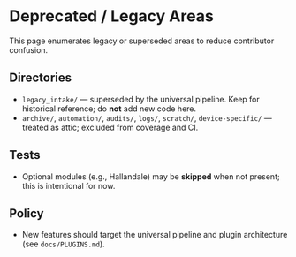 # Deprecated / Legacy Areas

This page enumerates legacy or superseded areas to reduce contributor confusion.

## Directories

- `legacy_intake/` — superseded by the universal pipeline. Keep for historical reference; do **not** add new code here.
- `archive/`, `automation/`, `audits/`, `logs/`, `scratch/`, `device-specific/` — treated as attic; excluded from coverage and CI.

## Tests

- Optional modules (e.g., Hallandale) may be **skipped** when not present; this is intentional for now.

## Policy

- New features should target the universal pipeline and plugin architecture (see `docs/PLUGINS.md`).